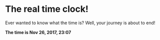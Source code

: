 # The real time clock!

Ever wanted to know what the time is? Well, your journey is about to end!

**The time is Nov 26, 2017, 23:07**